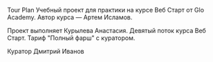 Tour Plan
Учебный проект для практики на курсе Веб Старт от Glo Academy. Автор курса — Артем Исламов.

Проект выполняет
Курылева Анастасия. Девятый поток курса Веб Старт. Тариф "Полный фарш" с куратором.

Куратор
Дмитрий Иванов
